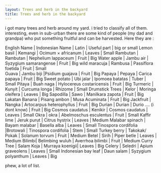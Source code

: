 ```yaml
---
layout: Trees and herb in the backyard
title: Trees and herb in the backyard
---
```


i got many trees and herb around my yard. i tried to classify all of them. interesting, even in sub-urban there are some kind of people (my dad and grandpa) who put something fruitful and can be harvested. Here they are :

English Name | Indonesian Name | Latin | Useful part | big or small 
Lemon basil  | Kemangi | Ocimum × africanum | Leaves | Small 
Rambutan | Rambutan | Nephelium lappaceum | Fruit | Big 
Water apple | Jambu air | Syzygium samarangense | Fruit | Big
wild maracuja | Rambusa | Passiflora foetida | Fruit | Small  
Guava | Jambu biji |Psidium guajava | Fruit | Big
Papaya | Pepaya | Carica papaya | Fruit | Big
Sweet potato | Ubi jalar | Ipomoea batatas | Tuber | Small
Pitaya | Buah naga | Hylocereus costaricensis | Fruit | Big
Turmeric | Kunyit | Curcuma longa | Rhizome | Small
Drumstick Trees | Kelor | Moringa oleifera | Leaves | Big
Sapodilla | Sawo | Manilkara zapota | Fruit | Big
Lakatan Banana | Pisang ambon | Musa Acuminata | Fruit | Big
Jackfruit | Nangka | Artocarpus heterophyllus | Fruit | Big
Durian | Durian | Durio .... (i dont know) | Fruit | Big
Cosmos caudatus | Kenikir | Cosmos caudatus | Leaves | Small 
Okra | okra | Abelmoschus esculentus | Fruit | Small
Kaffir lime | Jeruk purut | Citrus hystrix | Leaves | Medium 
Malabar spinach | Bayam malabar |  Basella alba | Leaves | Small
Tinospora cordifolia |Brotowali | Tinospora cordifolia | Stem | Small
Turkey berry | Takokak/ Pokak | Solanum torvum | Fruit | Medium
Betel | Sirih | Piper betle | Leaves | Medium
Bilimbi| Belimbing wuluh | Averrhoa bilimbi | Fruit | Medium
Curry Tree | Salam Koja | Murraya koenigii| Leaves | Big
Celery | Seledri | Apium graveolens | Leaves | Small 
Indonesian bay leaf | Daun salam | Syzygium polyanthum | Leaves | Big

phew, a lot of list.
